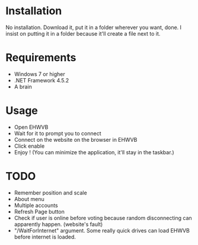 # Installation

No installation. Download it, put it in a folder wherever you want, done. I insist on putting it in a folder because it'll create a file next to it.

# Requirements

- Windows 7 or higher
- .NET Framework 4.5.2
- A brain

# Usage

- Open EHWVB
- Wait for it to prompt you to connect
- Connect on the website on the browser in EHWVB
- Click enable
- Enjoy ! (You can minimize the application, it'll stay in the taskbar.)

# TODO

- Remember position and scale
- About menu
- Multiple accounts
- Refresh Page button
- Check if user is online before voting because random disconnecting can apparently happen. (website's fault)
- "/WaitForInternet" argument. Some really quick drives can load EHWVB before internet is loaded.

